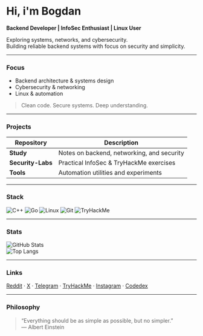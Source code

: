 # Hi, i'm Bogdan

**Backend Developer | InfoSec Enthusiast | Linux User**

Exploring systems, networks, and cybersecurity.  
Building reliable backend systems with focus on security and simplicity.

---

### Focus
- Backend architecture & systems design  
- Cybersecurity & networking  
- Linux & automation  

> Clean code. Secure systems. Deep understanding.

---

### Projects
| Repository | Description |
|-------------|-------------|
| **Study** | Notes on backend, networking, and security |
| **Security-Labs** | Practical InfoSec & TryHackMe exercises |
| **Tools** | Automation utilities and experiments |

---

### Stack
![C++](https://img.shields.io/badge/C++-0A0A0A?style=for-the-badge&logo=cplusplus&logoColor=white)
![Go](https://img.shields.io/badge/Go-0A0A0A?style=for-the-badge&logo=go&logoColor=white)
![Linux](https://img.shields.io/badge/Linux-0A0A0A?style=for-the-badge&logo=linux&logoColor=white)
![Git](https://img.shields.io/badge/Git-0A0A0A?style=for-the-badge&logo=git&logoColor=white)
![TryHackMe](https://img.shields.io/badge/TryHackMe-0A0A0A?style=for-the-badge&logo=tryhackme&logoColor=white)

---

### Stats
![GitHub Stats](https://github-readme-stats.vercel.app/api?username=rekonoov&show_icons=true&title_color=ffffff&text_color=ffffff&icon_color=ffffff&bg_color=00000000&hide_border=true)  
![Top Langs](https://github-readme-stats.vercel.app/api/top-langs/?username=rekonoov&layout=compact&title_color=ffffff&text_color=ffffff&bg_color=00000000&hide_border=true)


---

### Links
[Reddit](https://www.reddit.com/user/Rekonov) · [X](https://x.com/Rekoonov) · [Telegram](https://t.me/rekoonov) · [TryHackMe](https://tryhackme.com/p/rekoonov) · [Instagram](https://www.instagram.com/rekoonov/) · [Codedex](https://www.codedex.io/@rekoonov)

---

### Philosophy
> “Everything should be as simple as possible, but no simpler.”  
> — Albert Einstein
